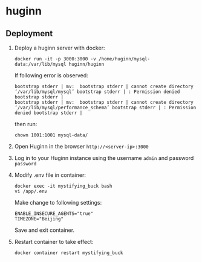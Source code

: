 # huginn

## Deployment
1. Deploy a huginn server with docker:

    ```
    docker run -it -p 3000:3000 -v /home/huginn/mysql-data:/var/lib/mysql huginn/huginn
    ```
    If following error is observed:
    ```
    bootstrap stderr | mv:  bootstrap stderr | cannot create directory ‘/var/lib/mysql/mysql’ bootstrap stderr | : Permission denied bootstrap stderr |
    bootstrap stderr | mv:  bootstrap stderr | cannot create directory ‘/var/lib/mysql/performance_schema’ bootstrap stderr | : Permission denied bootstrap stderr |
    ```
    then run:
    ```
    chown 1001:1001 mysql-data/
    ```

2. Open Huginn in the browser `http://<server-ip>:3000`

3. Log in to your Huginn instance using the username  `admin`  and password `password`

4. Modify .env file in container:
    ```
    docker exec -it mystifying_buck bash
    vi /app/.env
    ```
    Make change to following settings:
    ```
    ENABLE_INSECURE_AGENTS="true"
    TIMEZONE="Beijing"
    ```
    Save and exit container.
5. Restart container to take effect:
    ```
    docker container restart mystifying_buck
    ```